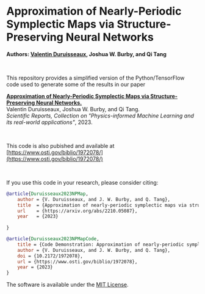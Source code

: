 # Approximation of Nearly-Periodic Symplectic Maps via Structure-Preserving Neural Networks

**Authors: [Valentin Duruisseaux](https://sites.google.com/view/valduruisseaux), Joshua W. Burby, and Qi Tang**


<br />

This repository provides a simplified version of the Python/TensorFlow code used to generate some of the results in our paper



   [**Approximation of Nearly-Periodic Symplectic Maps via Structure-Preserving Neural Networks.**](https://arxiv.org/abs/2210.05087)
<br />
   Valentin Duruisseaux, Joshua W. Burby, and Qi Tang.
   <br />
   *Scientific Reports, Collection on "Physics-informed Machine Learning and its real-world applications"*, 2023.


<br />

This code is also pubished and available at  [https://www.osti.gov/biblio/1972078/](https://www.osti.gov/biblio/1972078/)

<br />

If you use this code in your research, please consider citing:


```bibTeX
@article{Duruisseaux2023NPMap,
	author = {V. Duruisseaux, and J. W. Burby, and Q. Tang},
	title  = {Approximation of nearly-periodic symplectic maps via structure-preserving neural networks},
	url    = {https://arxiv.org/abs/2210.05087},
	year   = {2023}
	
}
```
```bibTeX
@article{Duruisseaux2023NPMapCode,
	title = {Code Demonstration: Approximation of nearly-periodic symplectic maps via structure-preserving neural networks},
	author = {V. Duruisseaux, and J. W. Burby, and Q. Tang},
	doi = {10.2172/1972078},
	url = {https://www.osti.gov/biblio/1972078}, 
	year = {2023}
}
```





The software is available under the [MIT License](https://github.com/vduruiss/SymplecticGyroceptron/blob/main/LICENSE).
